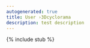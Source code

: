 ```yaml
---
autogenerated: true
title: User ›3Dcyclorama
description: test description
---
```

{% include stub %}

